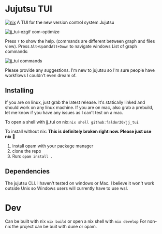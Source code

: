 # Jujutsu TUI
[![nix](https://github.com/faldor20/jj_tui/actions/workflows/build-nix.yml/badge.svg)](https://github.com/faldor20/jj_tui/actions/workflows/build-nix.yml)
A TUI for the new version control system Jujutsu 


![jj_tui-ezgif com-optimize](https://github.com/faldor20/jj_tui/assets/26968035/fb053320-484a-4d6f-9b66-e5b9d0d49e5d)


Press `?` to show the help. (commands are different between graph and files view).
Press `Alt+Up`and`Alt+Down` to navigate windows
List of graph commands:

![jj_tui commands](https://github.com/user-attachments/assets/1e446a3d-1736-4207-b311-29d8e4bdc333)


Please provide any suggestions. I'm new to jujutsu so I'm sure people have workflows I couldn't even dream of.  
## Installing
If you are on linux, just grab the latest release. It's statically linked and should work on any linux machine.
If you are on mac, also grab a prebuild, let me know if you have any issues as I can't test on a mac.


To open a shell with jj_tui on nix:`nix shell github:faldor20/jj_tui`

To install without nix: **This is definitely broken right now. Please just use nix 🙏**
1. Install opam with your package manager
2. clone the repo
3. Run: `opam install .`

## Dependencies
The jujutsu CLI.
I haven't tested on windows or Mac.
I believe it won't work outside Unix so Windows users will currently have to use wsl. 

# Dev
Can be built with nix `nix build` or open a nix shell with `nix develop`
For non-nix the project can be buit with dune or opam. 
